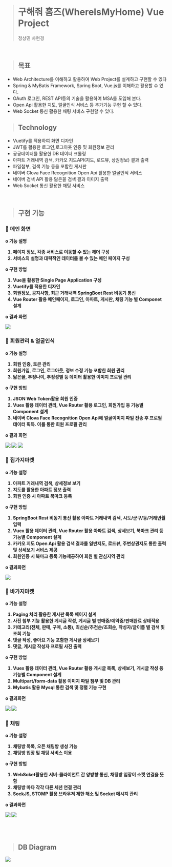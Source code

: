 > <h1>구해줘 홈즈(WhereIsMyHome) Vue Project</h1>
> 정상민 차현경

<br>

> <h2>목표</h2>

- Web Architecture를 이해하고 활용하여 Web Project를 설계하고 구현할 수 있다
- Spring & MyBatis Framework, Spring Boot, Vue.js를 이해하고 활용할 수 있다.
- OAuth 로그인, REST API등의 기술을 활용하여 MSA를 도입해 본다.
- Open Api 활용한 지도, 얼굴인식 서비스 등 추가기능 구현 할 수 있다.
- Web Socket 통신 활용한 채팅 서비스 구현할 수 있다.

> <h2>Technology</h2>

- Vuetify를 적용하여 화면 디자인
- JWT를 활용한 로그인,로그아웃 인증 및 회원정보 관리
- 공공데이터를 활용한 DB 데이터 크롤링
- 아파트 거래내역 검색, 카카오 지도API(지도, 로드뷰, 상권정보) 결과 출력
- 파일첨부, 검색 기능 등을 포함한 게시판
- 네이버 Clova Face Recognition Open Api 활용한 얼굴인식 서비스
- 네이버 검색 API 활용 닮은꼴 검색 결과 이미지 출력
- Web Socket 통신 활용한 채팅 서비스

<br>

> <h2>구현 기능</h2>

<h3>🔹 메인 화면</h3>

<b>o 기능 설명<b>

1. 페이지 정보, 각종 서비스로 이동할 수 있는 헤더 구성
2. 서비스의 설명과 대략적인 데이터를 볼 수 있는 메인 페이지 구성

<b>o 구현 방법</b>

1. Vue을 활용한 Single Page Application 구성
2. Vuetify를 적용한 디자인
3. 회원정보, 공지사항, 최근 거래내역 SpringBoot Rest 비동기 통신
4. Vue Router 활용 메인페이지, 로그인, 아파트, 게시판, 채팅 기능 별 Componet 설계

<b>o 결과 화면</b>

<img src="gif/main.gif">
<br>

<h3>🔹 회원관리 & 얼굴인식</h3>

<b>o 기능 설명<b>

1. 회원 인증, 토큰 관리
2. 회원가입, 로그인, 로그아웃, 정보 수정 기능 포함한 회원 관리
3. 닮은꼴, 추정나이, 추정성별 등 데이터 활용한 이미지 프로필 관리

<b>o 구현 방법</b>

1. JSON Web Token활용 회원 인증
2. Vuex 활용 데이터 관리, Vue Router 활용 로그인, 회원가입 등 기능별 Component 설계
3. 네이버 Clova Face Recognition Open Api에 얼굴이미지 파일 전송 후 프로필 데이터 획득. 이를 통한 회원 프로필 관리

<b>o 결과 화면</b>

<img src="gif/signup.gif">
<img src="gif/modify.gif">
<img src="gif/face.gif">

<br>

<h3>🔹 집가지마켓</h3>

<b>o 기능 설명<b>

1. 아파트 거래내역 검색, 상세정보 보기
2. 지도를 활용한 아파트 정보 출력
3. 회원 인증 시 아파트 북마크 등록

<b>o 구현 방법</b>

1. SpringBoot Rest 비동기 통신 활용 아파트 거래내역 검색, 시도/군구/동/거래년월 입력
2. Vuex 활용 데이터 관리, Vue Router 활용 아파트 검색, 상세보기, 북마크 관리 등 기능별 Component 설계
3. 카카오 지도 Open Api 활용 검색 결과를 일반지도, 로드뷰, 주변상권지도 통한 출력 및 상세보기 서비스 제공
4. 회원인증 시 북마크 등록 기능제공하여 회원 별 관심지역 관리

<b>o 결과화면</b>

<img src="gif/apt.gif">

<br>

<h3>🔹 바가지마켓</h3>

<b>o 기능 설명<b>

1. Paging 처리 활용한 게시판 목록 페이지 설계
2. 사진 첨부 기능 활용한 게시글 작성, 게시글 별 판매중/예약중/판매완료 상태적용
3. 카테고리(전체, 판매, 구매, 소통), 최신순/추천순/조회순, 작성자/글이름 별 검색 및 조회 기능
4. 댓글 작성, 좋아요 기능 포함한 게시글 상세보기
5. 댓글, 게시글 작성자 프로필 사진 출력

<b>o 구현 방법</b>

1.  Vuex 활용 데이터 관리, Vue Router 활용 게시글 목록, 상세보기, 게시글 작성 등 기능별 Component 설계
2.  Multipart/form-data 활용 이미지 파일 첨부 및 DB 관리
3.  Mybatis 활용 Mysql 통한 검색 및 정렬 기능 구현

<b>o 결과화면</b>

<img src="gif/board.gif">
<img src="gif/boardsearch.gif">

<br>

<h3>🔹 채팅</h3>

<b>o 기능 설명<b>

1. 채팅방 목록, 오픈 채팅방 생성 기능
2. 채팅방 입장 및 채팅 서비스 이용

<b>o 구현 방법</b>

1.  WebSoket활용한 서버-클라이언트 간 양방향 통신, 채팅방 입장이 소켓 연결을 뜻함
2.  채팅방 마다 각각 다른 세션 연결 관리
3.  SockJS, STOMP 활용 브라우저 제한 해소 및 Socket 메시지 관리

<b>o 결과화면</b>

<img src="gif/chat.gif">
<img src="gif/chats.gif">


<br><br>

> <h2>DB Diagram</h2>
<img src="erd.PNG">
